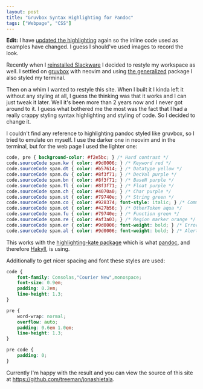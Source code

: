 ```yaml
---
layout: post
title: "Gruvbox Syntax Highlighting for Pandoc"
tags: ["Webpage", "CSS"]
---
```


**Edit:** I have [updated the highlighting][update] again so the inline code used as examples have changed. I guess I should've used images to record the look.

[update]: /blog/2019/01/25/site_restyle_and_update#changes-to-code-display "Site restyle and update: Changes to code display"


Recently when I [reinstalled Slackware][reinstall] I decided to restyle my workspace as well. I settled on [gruvbox][] with neovim and using [the generalized][gruvbox-generalized] package I also styled my terminal.

Then on a whim I wanted to restyle this site. When I built it I kinda left it without any styling at all, I guess the thinking was that it works and I can just tweak it later. Well it's been more than 2 years now and I never got around to it. I guess what bothered me the most was the fact that I had a really crappy styling syntax highlighting and styling of code. So I decided to change it.

I couldn't find any reference to highlighting pandoc styled like gruvbox, so I tried to emulate on myself. I use the darker one in neovim and in the terminal, but for the web page I used the lighter one:

```css
code, pre { background-color: #f2e5bc; } /* Hard contrast */
code.sourceCode span.kw { color: #9d0006; } /* Keyword red */
code.sourceCode span.dt { color: #b57614; } /* Datatype yellow */
code.sourceCode span.dv { color: #8f3f71; } /* DecVal purple */
code.sourceCode span.bn { color: #8f3f71; } /* BaseN purple */
code.sourceCode span.fl { color: #8f3f71; } /* Float purple */
code.sourceCode span.ch { color: #4070a0; } /* Char purple */
code.sourceCode span.st { color: #79740e; } /* String green */
code.sourceCode span.co { color: #928374; font-style: italic; } /* Comment medium */
code.sourceCode span.ot { color: #427b56; } /* OtherToken aqua */
code.sourceCode span.fu { color: #79740e; } /* Function green */
code.sourceCode span.re { color: #af3a03; } /* Region marker orange */
code.sourceCode span.er { color: #9d0006; font-weight: bold; } /* Error red */
code.sourceCode span.al { color: #9d0006; font-weight: bold; } /* Alert red */
```

This works with the [highlighting-kate package][] which is what [pandoc][], and therefore [Hakyll][], is using.

Additionally to get nicer spacing and font these styles are used:

```css
code {
    font-family: Consolas,"Courier New",monospace;
    font-size: 0.9em;
    padding: 0.2em;
    line-height: 1.3;
}

pre {
    word-wrap: normal;
    overflow: auto;
    padding: 0.6em 1.0em;
    line-height: 1.3;
}

pre code {
    padding: 0;
}
```

Currently I'm happy with the result and you can view the source of this site at <https://github.com/treeman/jonashietala>.

[reinstall]: /blog/2015/08/02/slackware_update "Reinstall Slackware"
[gruvbox]: https://github.com/morhetz/gruvbox "Gruvbox for vim"
[gruvbox-generalized]: https://github.com/morhetz/gruvbox-generalized "Gruvbox generalized"
[highlighting-kate package]: http://hackage.haskell.org/package/highlighting-kate "The highlighting-kate package"
[pandoc]: http://pandoc.org/index.html "Pandoc"
[Hakyll]: http://jaspervdj.be/hakyll/ "Hakyll"
